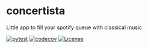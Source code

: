 # concertista
Little app to fill your spotify queue with classical music

[![pytest](https://github.com/andrsd/concertista/actions/workflows/test.yml/badge.svg)](https://github.com/andrsd/concertista/actions/workflows/test.yml)
[![codecov](https://codecov.io/gh/andrsd/concertista/branch/main/graph/badge.svg?token=A8Z9BTRR7F)](https://codecov.io/gh/andrsd/concertista)
[![License](http://img.shields.io/:license-mit-blue.svg)](https://andrsd.mit-license.org/)
